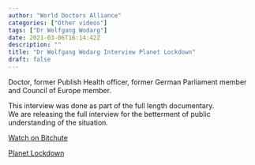 ```yaml
---
author: "World Doctors Alliance"
categories: ["Other videos"]
tags: ["Dr Wolfgang Wodarg"]
date: 2021-03-06T16:14:42Z
description: ""
title: "Dr Wolfgang Wodarg Interview Planet Lockdown"
draft: false
---
```


Doctor, former Publish Health officer, former German Parliament member and Council of Europe member.  

This interview was done as part of the full length documentary.   
We  are releasing the full interview for the betterment of public understanding of the situation.  

[Watch on Bitchute](https://www.bitchute.com/video/tY3mjf1iIx2I/)  

[Planet Lockdown](https://planetlockdownfilm.com/)